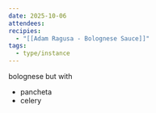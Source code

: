 ```yaml
---
date: 2025-10-06
attendees:
recipies:
  - "[[Adam Ragusa - Bolognese Sauce]]"
tags:
  - type/instance
---
```

bolognese but with

- pancheta
- celery
